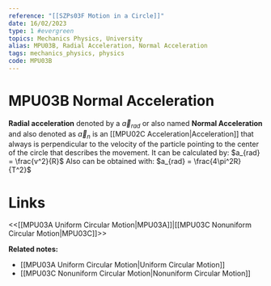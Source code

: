 ```yaml
---
reference: "[[SZPs03F Motion in a Circle]]"
date: 16/02/2023
type: 1 #evergreen
topics: Mechanics Physics, University
alias: MPU03B, Radial Acceleration, Normal Acceleration
tags: mechanics_physics, physics
code: MPU03B
---
```

# MPU03B Normal Acceleration

**Radial acceleration** denoted by a $\vec{a}_{rad}$ or also named **Normal Acceleration** and also denoted as $\vec{a}_n$ is an [[MPU02C Acceleration|Acceleration]] that always is perpendicular to the velocity of the particle pointing to the center of the circle that describes the movement. It can be calculated by: $a_{rad} = \frac{v^2}{R}$
 Also can be obtained with: $a_{rad} = \frac{4\pi^2R}{T^2}$

# Links
<<[[MPU03A Uniform Circular Motion|MPU03A]]|[[MPU03C Nonuniform Circular Motion|MPU03C]]>>

**Related notes:**
- [[MPU03A Uniform Circular Motion|Uniform Circular Motion]]
- [[MPU03C Nonuniform Circular Motion|Nonuniform Circular Motion]]
